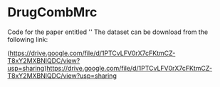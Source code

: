 # DrugCombMrc
Code for the paper entitled '' 
The dataset can be download from the following link:

(https://drive.google.com/file/d/1PTCvLFV0rX7cFKtmCZ-T8xY2MXBNlQDC/view?usp=sharing)https://drive.google.com/file/d/1PTCvLFV0rX7cFKtmCZ-T8xY2MXBNlQDC/view?usp=sharing

